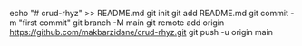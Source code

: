 echo "# crud-rhyz" >> README.md
git init
git add README.md
git commit -m "first commit"
git branch -M main
git remote add origin https://github.com/makbarzidane/crud-rhyz.git
git push -u origin main
